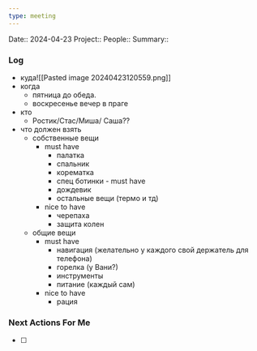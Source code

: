 ```yaml
---
type: meeting 
---
```


Date:: 2024-04-23
Project:: 
People:: 
Summary::
   
### Log
- куда![[Pasted image 20240423120559.png]]
- когда
	- пятница до обеда.
	- воскресенье вечер в праге
- кто
	- Ростик/Стас/Миша/ Саша??
- что должен взять
	- собственные вещи
		- must have
			- палатка
			- спальник
			- корематка
			- спец ботинки - must have
			- дождевик
			- остальные вещи (термо и тд)
		- nice to have
			- черепаха
			- защита колен
	- общие вещи
		- must have
			- навигация (желательно у каждого свой держатель для телефона)
			- горелка (у Вани?)
			- инструменты
			- питание (каждый сам)
		- nice to have
			- рация


### Next Actions For Me
- [ ] 
